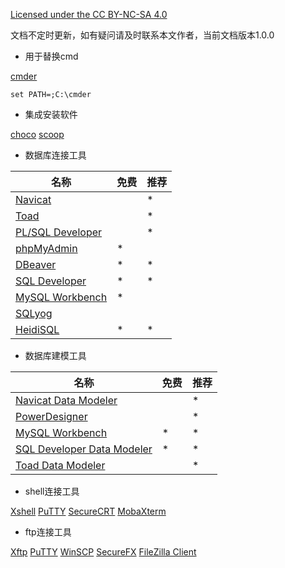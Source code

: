 [Licensed under the CC BY-NC-SA 4.0](https://creativecommons.org/licenses/by-nc-sa/4.0/deed.zh)

文档不定时更新，如有疑问请及时联系本文作者，当前文档版本1.0.0

- 用于替换cmd

[cmder](https://github.com/cmderdev/cmder)
~~~
set PATH=;C:\cmder
~~~
- 集成安装软件

[choco](https://github.com/chocolatey/choco) [scoop](https://github.com/lukesampson/scoop)

- 数据库连接工具

| 名称                                                         | 免费 | 推荐 |
| ------------------------------------------------------------ | ---- | ---- |
| [Navicat](https://www.navicat.com.cn/products)               |      | *    |
| [Toad](https://www.quest.com/toad/)                          |      | *    |
| [PL/SQL Developer](https://www.allroundautomations.com/registered-plsqldev/) |      | *    |
| [phpMyAdmin](https://github.com/phpmyadmin/phpmyadmin)       | *    |      |
| [DBeaver](https://dbeaver.io/download/)                      | *    | *    |
| [SQL Developer](https://www.oracle.com/tools/downloads/sqldev-downloads.html) | *    | *    |
| [MySQL Workbench](https://dev.mysql.com/downloads/workbench/) | *    |      |
| [SQLyog](https://www.webyog.com/)                            |      |      |
| [HeidiSQL](https://github.com/HeidiSQL/HeidiSQL)             | *    | *    |

- 数据库建模工具

| 名称                                                         | 免费 | 推荐 |
| ------------------------------------------------------------ | ---- | ---- |
| [Navicat Data Modeler](https://www.navicat.com.cn/products)  |      | *    |
| [PowerDesigner](https://www.powerdesigner.biz/)              |      | *    |
| [MySQL Workbench](https://dev.mysql.com/downloads/workbench/) | *    | *    |
| [SQL Developer Data Modeler](https://www.oracle.com/tools/downloads/sql-data-modeler-downloads.html) | *    | *    |
| [Toad Data Modeler](https://www.quest.com/products/toad-data-modeler/) |      | *    |

- shell连接工具

[Xshell](https://www.netsarang.com/zh/xshell/) [PuTTY](https://www.chiark.greenend.org.uk/~sgtatham/putty/latest.html) [SecureCRT](https://www.vandyke.com/cgi-bin/releases.php?product=securecrt) [MobaXterm](https://mobaxterm.mobatek.net/download.html)

- ftp连接工具

[Xftp](https://www.netsarang.com/zh/xftp/) [PuTTY](https://www.chiark.greenend.org.uk/~sgtatham/putty/latest.html) [WinSCP](https://github.com/winscp/winscp) [SecureFX](https://www.vandyke.com/cgi-bin/releases.php?product=securefx) [FileZilla Client](https://filezilla-project.org/download.php?type=client)